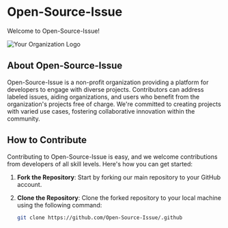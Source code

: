 # Open-Source-Issue

Welcome to Open-Source-Issue!

![Your Organization Logo](https://avatars.githubusercontent.com/u/145421375?s=400&u=9fda94610e9e056efd99ed42faed8b227c5cd1f4&v=4)

## About Open-Source-Issue

Open-Source-Issue is a non-profit organization providing a platform for developers to engage with diverse projects. Contributors can address labeled issues, aiding organizations, and users who benefit from the organization's projects free of charge. We're committed to creating projects with varied use cases, fostering collaborative innovation within the community.

## How to Contribute

Contributing to Open-Source-Issue is easy, and we welcome contributions from developers of all skill levels. Here's how you can get started:

1. **Fork the Repository**: Start by forking our main repository to your GitHub account.

2. **Clone the Repository**: Clone the forked repository to your local machine using the following command:
   
   ```bash
   git clone https://github.com/Open-Source-Issue/.github
